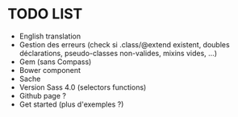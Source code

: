 # TODO LIST

- English translation
- Gestion des erreurs (check si .class/@extend existent, doubles déclarations, pseudo-classes non-valides, mixins vides, …)
- Gem (sans Compass)
- Bower component
- Sache
- Version Sass 4.0 (selectors functions)
- Github page ?
- Get started (plus d'exemples ?)
